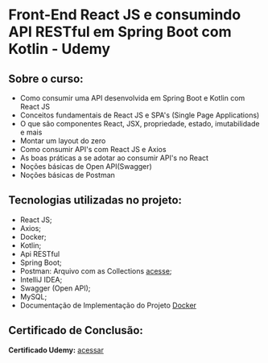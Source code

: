 # Front-End React JS e consumindo API RESTful em Spring Boot com Kotlin - Udemy

## Sobre o curso:

- Como consumir uma API desenvolvida em Spring Boot e Kotlin com React JS
- Conceitos fundamentais de React JS e SPA's (Single Page Applications)
- O que são componentes React, JSX, propriedade, estado, imutabilidade e mais
- Montar um layout do zero
- Como consumir API's com React JS e Axios
- As boas práticas a se adotar ao consumir API's no React
- Noções básicas de Open API(Swagger)
- Noções básicas de Postman

## Tecnologias utilizadas no projeto:

- React JS;
- Axios;
- Docker;
- Kotlin;
- Api RESTful
- Spring Boot;
- Postman: Arquivo com as Collections [acesse](https://github.com/GabryelBoeira/reactjs_spring_kotlin/tree/main/Collections);
- IntelliJ IDEA;
- Swagger (Open API);
- MySQL;
- Documentação de Implementação do Projeto [Docker](https://github.com/GabryelBoeira/reactjs_spring_kotlin/blob/main/server/README.md)

## Certificado de Conclusão:

**Certificado Udemy:** [acessar](https://www.udemy.com/certificate/UC-8219fe16-3dfc-4e13-b727-0fdf5d4a64a1/)
